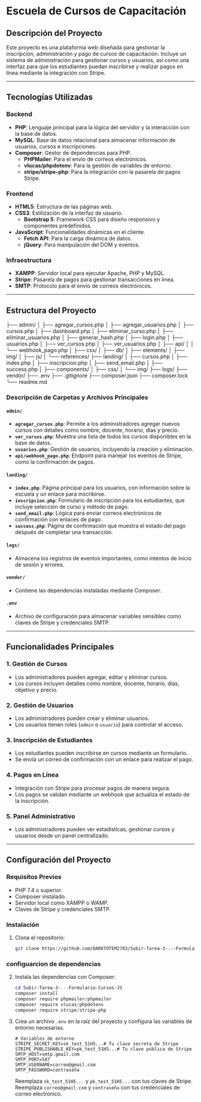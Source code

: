 # Escuela de Cursos de Capacitación

## Descripción del Proyecto

Este proyecto es una plataforma web diseñada para gestionar la inscripción, administración y pago de cursos de capacitación. Incluye un sistema de administración para gestionar cursos y usuarios, así como una interfaz para que los estudiantes puedan inscribirse y realizar pagos en línea mediante la integración con Stripe.

---

## Tecnologías Utilizadas

### Backend

- **PHP**: Lenguaje principal para la lógica del servidor y la interacción con la base de datos.
- **MySQL**: Base de datos relacional para almacenar información de usuarios, cursos e inscripciones.
- **Composer**: Gestor de dependencias para PHP.
  - **PHPMailer**: Para el envío de correos electrónicos.
  - **vlucas/phpdotenv**: Para la gestión de variables de entorno.
  - **stripe/stripe-php**: Para la integración con la pasarela de pagos Stripe.

### Frontend

- **HTML5**: Estructura de las páginas web.
- **CSS3**: Estilización de la interfaz de usuario.
  - **Bootstrap 5**: Framework CSS para diseño responsivo y componentes predefinidos.
- **JavaScript**: Funcionalidades dinámicas en el cliente.
  - **Fetch API**: Para la carga dinámica de datos.
  - **jQuery**: Para manipulación del DOM y eventos.

### Infraestructura

- **XAMPP**: Servidor local para ejecutar Apache, PHP y MySQL.
- **Stripe**: Pasarela de pagos para gestionar transacciones en línea.
- **SMTP**: Protocolo para el envío de correos electrónicos.

---

## Estructura del Proyecto

├── admin/
│ ├── agregar_cursos.php
│ ├── agregar_usuarios.php
│ ├── cursos.php
│ ├── dashboard.php
│ ├── eliminar_curso.php
│ ├── eliminar_usuarios.php
│
├── generar_hash.php
│ ├── login.php
│ ├── usuarios.php
│ ├── ver_cursos.php
│ ├── ver_usuarios.php
│ ├── api/
│ │ └── webhook_pago.php
│ ├── css/
│ ├── db/
│ ├── elements/
│ ├── img/
│ ├── js/
│ └── references/
├── landing/
│ ├── cursos.php
│ ├── index.php
│ ├── inscripcion.php
│ ├── send_email.php
│ ├── success.php
│ ├── components/
│ ├── css/
│ └── img/
├── logs/
├── vendor/
├── .env
├── .gitignore
├── composer.json
├── composer.lock
└── readme.md

### Descripción de Carpetas y Archivos Principales

#### **`admin/`**

- **`agregar_cursos.php`**: Permite a los administradores agregar nuevos cursos con detalles como nombre, docente, horario, días y precio.
- **`ver_cursos.php`**: Muestra una lista de todos los cursos disponibles en la base de datos.
- **`usuarios.php`**: Gestión de usuarios, incluyendo la creación y eliminación.
- **`api/webhook_pago.php`**: Endpoint para manejar los eventos de Stripe, como la confirmación de pagos.

#### **`landing/`**

- **`index.php`**: Página principal para los usuarios, con información sobre la escuela y un enlace para inscribirse.
- **`inscripcion.php`**: Formulario de inscripción para los estudiantes, que incluye selección de curso y método de pago.
- **`send_email.php`**: Lógica para enviar correos electrónicos de confirmación con enlaces de pago.
- **`success.php`**: Página de confirmación que muestra el estado del pago después de completar una transacción.

#### **`logs/`**

- Almacena los registros de eventos importantes, como intentos de inicio de sesión y errores.

#### **`vendor/`**

- Contiene las dependencias instaladas mediante Composer.

#### **`.env`**

- Archivo de configuración para almacenar variables sensibles como claves de Stripe y credenciales SMTP.

---

## Funcionalidades Principales

### 1. **Gestión de Cursos**

- Los administradores pueden agregar, editar y eliminar cursos.
- Los cursos incluyen detalles como nombre, docente, horario, días, objetivo y precio.

### 2. **Gestión de Usuarios**

- Los administradores pueden crear y eliminar usuarios.
- Los usuarios tienen roles (`admin` o `usuario`) para controlar el acceso.

### 3. **Inscripción de Estudiantes**

- Los estudiantes pueden inscribirse en cursos mediante un formulario.
- Se envía un correo de confirmación con un enlace para realizar el pago.

### 4. **Pagos en Línea**

- Integración con Stripe para procesar pagos de manera segura.
- Los pagos se validan mediante un webhook que actualiza el estado de la inscripción.

### 5. **Panel Administrativo**

- Los administradores pueden ver estadísticas, gestionar cursos y usuarios desde un panel centralizado.

---

## Configuración del Proyecto

### Requisitos Previos

- PHP 7.4 o superior.
- Composer instalado.
- Servidor local como XAMPP o WAMP.
- Claves de Stripe y credenciales SMTP.

### Instalación

1. Clona el repositorio:
   ```bash
   git clone https://github.com/DARKTOTEM2703/Subir-Tarea-3-.--Formulario-Cursos-JS
   ```

### configuarcion de dependencias

2. Instala las
   dependencias con Composer:
   ```powerShell
   cd Subir-Tarea-3-.--Formulario-Cursos-JS
   composer install
   composer require phpmailer/phpmailer
   composer require vlucas/phpdotenv
   composer require stripe/stripe-php
   ```
3. Crea un archivo `.env` en la raíz del proyecto y configura las variables de entorno necesarias.
   ```
   # Variables de entorno
   STRIPE_SECRET_KEY=sk_test_51H5...# Tu clave secreta de Stripe
   STRIPE_PUBLISHABLE_KEY=pk_test_51H5...# Tu clave pública de Stripe
   SMTP_HOST=smtp.gmail.com
   SMTP_PORT=587
   SMTP_USERNAME=correo@gmail.com
   SMTP_PASSWORD=contraseña
   ```
   Reemplaza `sk_test_51H5...` y `pk_test_51H5...` con tus claves de Stripe.
   Reemplaza `correo@gmail.com` y `contraseña` con tus credenciales de correo electrónico.
